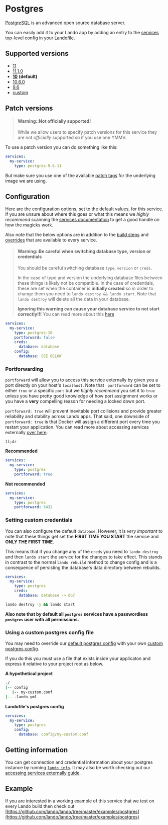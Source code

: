 Postgres
========

[PostgreSQL](https://www.postgresql.org/) is an advanced open source database server.

You can easily add it to your Lando app by adding an entry to the [services](./../config/services.md) top-level config in your [Landofile](./../config/lando.yml).

Supported versions
------------------

*   [11](https://hub.docker.com/r/bitnami/postgresql)
*   [11.1.0](https://hub.docker.com/r/bitnami/postgresql)
*   **[10](https://hub.docker.com/r/bitnami/postgresql)** **(default)**
*   [10.6.0](https://hub.docker.com/r/bitnami/postgresql)
*   [9.6](https://hub.docker.com/r/bitnami/postgresql)
*   [custom](./../config/services.md#advanced)

Patch versions
--------------

> #### Warning::Not officially supported!
>
> While we allow users to specify patch versions for this service they are not *officially* supported so if you use one YMMV.

To use a patch version you can do something like this:

```yaml
services:
  my-service:
    type: postgres:9.6.11
```

But make sure you use one of the available [patch tags](https://hub.docker.com/r/bitnami/postgresql/tags) for the underlying image we are using.

Configuration
-------------

Here are the configuration options, set to the default values, for this service. If you are unsure about where this goes or what this means we *highly recommend* scanning the [services documentation](./../config/services.md) to get a good handle on how the magicks work.

Also note that the below options are in addition to the [build steps](./../config/services.md#build-steps) and [overrides](./../config/services.md#overrides) that are available to every service.

> #### Warning::Be careful when switching database type, version or credentials
>
> You should be careful switching database `type`, `version` or `creds`.
>
> In the case of type and version the underlying database files between these things is likely not be compatible. In the case of credentials, these are set when the container is **initially created** so in order to change them you need to `lando destroy && lando start`. Note that `lando destroy` will delete all the data in your database.
>
>
> **Ignoring this warning can cause your database service to not start correctly!!!**
> You can read more about this [here](./../issues/switching-dbs.md)

```yaml
services:
  my-service:
    type: postgres:10
    portforward: false
    creds:
      database: database
    config:
      database: SEE BELOW
```

### Portforwarding

`portforward` will allow you to access this service externally by given you a port directly on your host's `localhost`. Note that ` portforward` can be set to either `true` or a specific `port` but we *highly recommend* you set it to `true` unless you have pretty good knowledge of how port assignment works or you have a **very** compelling reason for needing a locked down port.

`portforward: true` will prevent inevitable port collisions and provide greater reliability and stability across Lando apps. That said, one downside of `portforward: true` is that Docker will assign a different port every time you restart your application. You can read more about accessing services externally [over here](./../guides/external-access.md).

`tl;dr`

**Recommended**

```yaml
services:
  my-service:
    type: postgres
    portforward: true
```

**Not recommended**

```yaml
services:
  my-service:
    type: postgres
    portforward: 5432
```

### Setting custom credentials

You can also configure the default `database`. However, it is *very important* to note that these things get set the **FIRST TIME YOU START** the service and **ONLY THE FIRST TIME.**

This means that if you change any of the `creds` you need to `lando destroy` and then `lando start` the service for the changes to take effect. This stands in contrast to the normal `lando rebuild` method to change config and is a consequence of persisting the database's data directory between rebuilds.

```yaml
services:
  my-service:
    type: postgres
    creds:
      database: database -> db7
```

```bash
lando destroy -y && lando start
```

**Also note that by default all `postgres` services have a passwordless `postgres` user with all permissions.**

### Using a custom postgres config file

You may need to override our [default postgres config](https://github.com/lando/lando/tree/master/plugins/lando-services/services/postgres) with your own [custom postgres config](https://github.com/postgres/postgres/blob/master/src/backend/utils/misc/postgresql.conf.sample).

If you do this you must use a file that exists inside your applicaton and express it relative to your project root as below.

**A hypothetical project**

```bash
./
|-- config
   |-- my-custom.conf
|-- .lando.yml
```

**Landofile's postgres config**

```yaml
services:
  my-service:
    type: postgres
    config:
      database: config/my-custom.conf
```

Getting information
-------------------

You can get connection and credential information about your postgres instance by running [`lando info`](./../cli/info.md). It may also be worth checking out our [accessing services externally guide](./../guides/external-access.md).

Example
-------

If you are interested in a working example of this service that we test on every Lando build then check out
[https://github.com/lando/lando/tree/master/examples/postgres](https://github.com/lando/lando/tree/master/examples/postgres)
